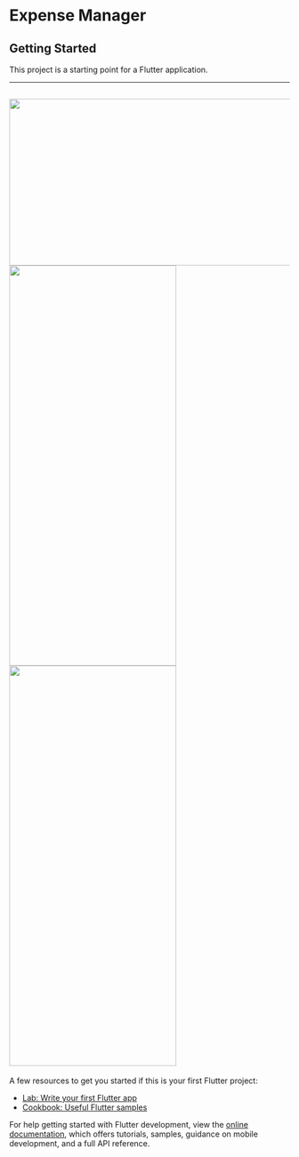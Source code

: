 # Expense Manager

## Getting Started

This project is a starting point for a Flutter application.

------------
<img src="https://github.com/user-attachments/assets/5574d004-bfd0-4bbd-8ffe-151fb6401873" width="720" height="300"> </br>
<img src="https://github.com/user-attachments/assets/7d9e3fbc-e849-4bcc-afb4-7732e440038a" width="300" height="720">
<img src="https://github.com/user-attachments/assets/6d3ba8e0-8a39-4f0f-adc8-acc517abf359" width="300" height="720">
------------

A few resources to get you started if this is your first Flutter project:

- [Lab: Write your first Flutter app](https://docs.flutter.dev/get-started/codelab)
- [Cookbook: Useful Flutter samples](https://docs.flutter.dev/cookbook)

For help getting started with Flutter development, view the
[online documentation](https://docs.flutter.dev/), which offers tutorials,
samples, guidance on mobile development, and a full API reference.

